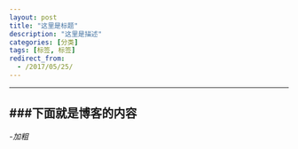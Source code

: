 ```yaml
---
layout: post
title: "这里是标题"
description: "这里是描述"
categories: [分类]
tags: [标签, 标签]
redirect_from:
  - /2017/05/25/
---
```


--------------
###下面就是博客的内容
---------------
-*加粗*
